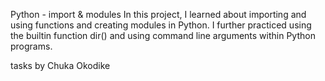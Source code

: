 Python - import & modules
In this project, I learned about importing and using functions and creating modules in Python. I further practiced using the builtin function dir() and using command line arguments within Python programs.

tasks by Chuka Okodike
